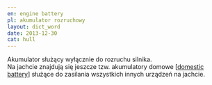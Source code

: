 ```yaml
---
en: engine battery
pl: akumulator rozruchowy
layout: dict_word
date: 2013-12-30
cat: hull
---
```


Akumulator służący wyłącznie do rozruchu silnika.  
Na jachcie znajdują się jeszcze tzw. akumulatory domowe [[domestic battery](/dict/domestic-battery.html)] służące do zasilania wszystkich innych urządzeń na jachcie. 